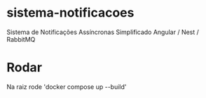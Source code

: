# sistema-notificacoes
Sistema de Notificações Assíncronas Simplificado Angular / Nest / RabbitMQ

# Rodar
Na raiz rode 'docker compose up --build'